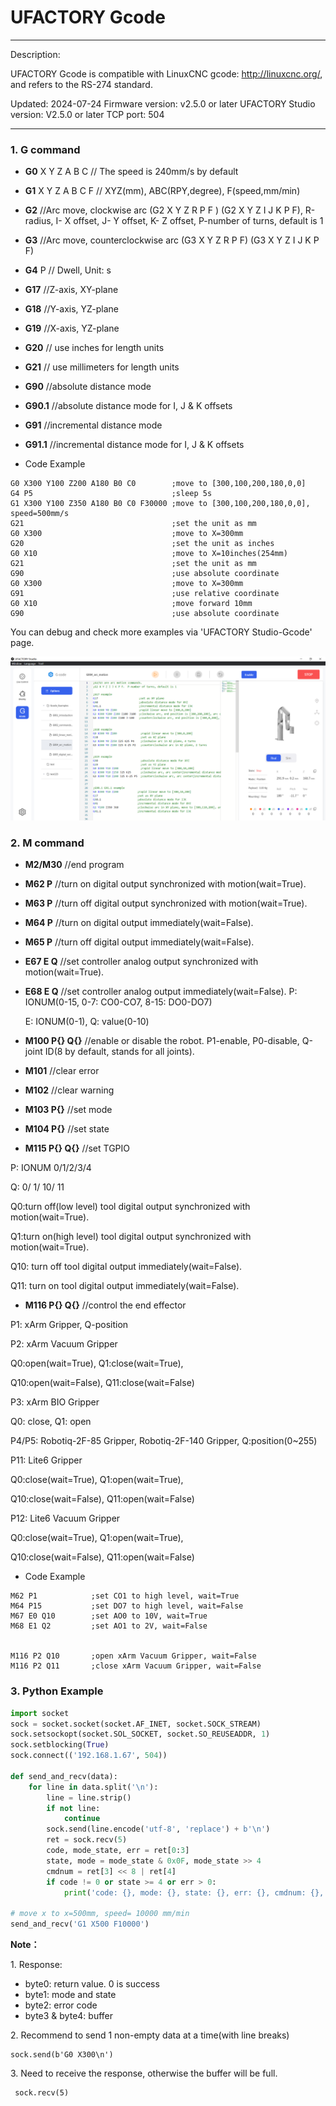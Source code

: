 
# UFACTORY Gcode

---

Description: 

UFACTORY Gcode is compatible with LinuxCNC gcode: http://linuxcnc.org/,  and  refers to the RS-274 standard.

Updated: 2024-07-24
Firmware version:  v2.5.0 or later
UFACTORY Studio version:  V2.5.0 or later
TCP port: 504

---

### 1. G command


* **G0** X Y Z A B C   // The speed is 240mm/s by default
* **G1** X Y Z A B C F  // XYZ(mm),  ABC(RPY,degree), F(speed,mm/min)
* **G2**    //Arc move, clockwise arc (G2 X Y Z R P F ) (G2 X Y Z I J K P F),  R-radius, I- X offset, J- Y offset, K- Z offset, P-number of turns, default is 1
* **G3**     //Arc move, counterclockwise arc (G3 X Y Z R P F) (G3 X Y Z I J K P F)
* **G4** P    // Dwell, Unit: s
* **G17**    //Z-axis, XY-plane
* **G18**   //Y-axis, YZ-plane
* **G19**   //X-axis, YZ-plane
* **G20**    // use inches for length units
* **G21**    // use millimeters for length units
* **G90**  //absolute distance mode
* **G90.1**  //absolute distance mode for I, J & K offsets
* **G91**   //incremental distance mode
* **G91.1**  //incremental distance mode for I, J & K offsets

* Code Example

```gcode
G0 X300 Y100 Z200 A180 B0 C0        ;move to [300,100,200,180,0,0]
G4 P5                               ;sleep 5s
G1 X300 Y100 Z350 A180 B0 C0 F30000 ;move to [300,100,200,180,0,0], speed=500mm/s
G21                                 ;set the unit as mm
G0 X300                             ;move to X=300mm
G20                                 ;set the unit as inches
G0 X10                              ;move to X=10inches(254mm)
G21                                 ;set the unit as mm
G90                                 ;use absolute coordinate
G0 X300                             ;move to X=300mm
G91                                 ;use relative coordinate
G0 X10                              ;move forward 10mm
G90                                 ;use absolute coordinate
```


You can debug and check more examples via 'UFACTORY Studio-Gcode' page.

![](assets/Gcode_example.png)

### 2. M command

* **M2/M30**  //end program
* **M62 P**     //turn on digital output synchronized with motion(wait=True).
* **M63 P**     //turn off digital output synchronized with motion(wait=True).
* **M64 P**     //turn on digital output immediately(wait=False).
* **M65 P**     //turn off digital output immediately(wait=False).
* **E67 E Q**  //set controller analog output synchronized with motion(wait=True).
*   **E68 E Q**  //set controller analog output immediately(wait=False).                                                                P: IONUM(0-15, 0-7: CO0-CO7, 8-15: DO0-DO7)

    E: IONUM(0-1), Q: value(0-10)
* **M100 P{} Q{}**  //enable or disable the robot.                                                                                                          P1-enable,  P0-disable,  Q-joint ID(8 by default, stands for all joints).
* **M101**    //clear error
* **M102**   //clear warning
* **M103 P{}** //set mode
* **M104 P{}**  //set state
* **M115 P{} Q{}** //set TGPIO                                                                                                                                          &#x20;

&#x20;      P:  IONUM   0/1/2/3/4

&#x20;      Q: 0/ 1/ 10/ 11&#x20;

&#x20;            Q0:turn off(low level) tool digital output synchronized with motion(wait=True).&#x20;

&#x20;            Q1:turn on(high level) tool digital output synchronized with motion(wait=True).&#x20;

&#x20;            Q10: turn off tool digital output immediately(wait=False). &#x20;

&#x20;            Q11: turn on tool digital output immediately(wait=False). &#x20;

* **M116 P{} Q{}**  //control the end effector        &#x20;

&#x20;       P1: xArm Gripper, Q-position

&#x20;       P2: xArm Vacuum Gripper

&#x20;             Q0:open(wait=True), Q1:close(wait=True),&#x20;

&#x20;             Q10:open(wait=False), Q11:close(wait=False)

&#x20;      P3: xArm BIO Gripper

&#x20;             Q0: close, Q1: open

&#x20;      P4/P5: Robotiq-2F-85 Gripper, Robotiq-2F-140 Gripper, Q:position(0\~255)

&#x20;      P11: Lite6 Gripper

&#x20;             Q0:close(wait=True), Q1:open(wait=True),&#x20;

&#x20;             Q10:close(wait=False), Q11:open(wait=False)

&#x20;      P12: Lite6 Vacuum Gripper

&#x20;             Q0:close(wait=True), Q1:open(wait=True),&#x20;

&#x20;             Q10:close(wait=False), Q11:open(wait=False)



* Code Example

```gcode
M62 P1            ;set CO1 to high level, wait=True
M64 P15           ;set DO7 to high level, wait=False
M67 E0 Q10        ;set AO0 to 10V, wait=True
M68 E1 Q2         ;set AO1 to 2V, wait=False


M116 P2 Q10       ;open xArm Vacuum Gripper, wait=False
M116 P2 Q11       ;close xArm Vacuum Gripper, wait=False
```


### **3. Python Example**


```python
import socket
sock = socket.socket(socket.AF_INET, socket.SOCK_STREAM)
sock.setsockopt(socket.SOL_SOCKET, socket.SO_REUSEADDR, 1)
sock.setblocking(True)
sock.connect(('192.168.1.67', 504))

def send_and_recv(data):
    for line in data.split('\n'):
        line = line.strip()
        if not line:
            continue
        sock.send(line.encode('utf-8', 'replace') + b'\n')
        ret = sock.recv(5)
        code, mode_state, err = ret[0:3]
        state, mode = mode_state & 0x0F, mode_state >> 4
        cmdnum = ret[3] << 8 | ret[4]
        if code != 0 or state >= 4 or err > 0:
            print('code: {}, mode: {}, state: {}, err: {}, cmdnum: {}, cmd: {}'.format(code, mode, state, err, cmdnum, line))

# move x to x=500mm, speed= 10000 mm/min
send_and_recv('G1 X500 F10000')
```

**Note：**

1\. Response:

* byte0: return value.  0 is success
* byte1: mode and state
* byte2: error code
* byte3 & byte4: buffer

2\. Recommend to send 1 non-empty data at a time(with line breaks)

```
sock.send(b'G0 X300\n')
```

3\. Need to receive the response, otherwise the buffer will be full.

```
 sock.recv(5)
```

